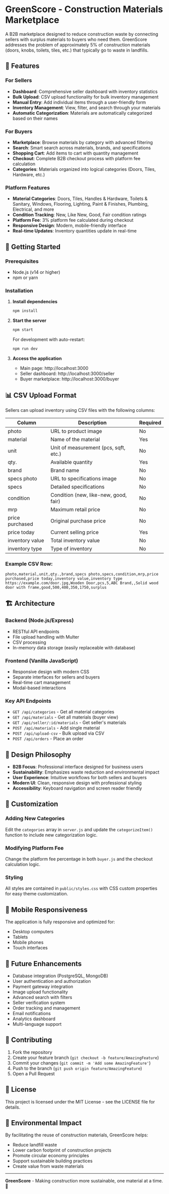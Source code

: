 # GreenScore - Construction Materials Marketplace

A B2B marketplace designed to reduce construction waste by connecting sellers with surplus materials to buyers who need them. GreenScore addresses the problem of approximately 5% of construction materials (doors, knobs, toilets, tiles, etc.) that typically go to waste in landfills.

## 🌿 Features

### For Sellers
- **Dashboard**: Comprehensive seller dashboard with inventory statistics
- **Bulk Upload**: CSV upload functionality for bulk inventory management
- **Manual Entry**: Add individual items through a user-friendly form
- **Inventory Management**: View, filter, and search through your materials
- **Automatic Categorization**: Materials are automatically categorized based on their names

### For Buyers
- **Marketplace**: Browse materials by category with advanced filtering
- **Search**: Smart search across materials, brands, and specifications
- **Shopping Cart**: Add items to cart with quantity management
- **Checkout**: Complete B2B checkout process with platform fee calculation
- **Categories**: Materials organized into logical categories (Doors, Tiles, Hardware, etc.)

### Platform Features
- **Material Categories**: Doors, Tiles, Handles & Hardware, Toilets & Sanitary, Windows, Flooring, Lighting, Paint & Finishes, Plumbing, Electrical, and more
- **Condition Tracking**: New, Like New, Good, Fair condition ratings
- **Platform Fee**: 3% platform fee calculated during checkout
- **Responsive Design**: Modern, mobile-friendly interface
- **Real-time Updates**: Inventory quantities update in real-time

## 🚀 Getting Started

### Prerequisites
- Node.js (v14 or higher)
- npm or yarn

### Installation

1. **Install dependencies**
   ```bash
   npm install
   ```

2. **Start the server**
   ```bash
   npm start
   ```
   
   For development with auto-restart:
   ```bash
   npm run dev
   ```

3. **Access the application**
   - Main page: http://localhost:3000
   - Seller dashboard: http://localhost:3000/seller
   - Buyer marketplace: http://localhost:3000/buyer

## 📊 CSV Upload Format

Sellers can upload inventory using CSV files with the following columns:

| Column | Description | Required |
|--------|-------------|----------|
| photo | URL to product image | No |
| material | Name of the material | Yes |
| unit | Unit of measurement (pcs, sqft, etc.) | No |
| qty. | Available quantity | Yes |
| brand | Brand name | No |
| specs photo | URL to specifications image | No |
| specs | Detailed specifications | No |
| condition | Condition (new, like-new, good, fair) | No |
| mrp | Maximum retail price | No |
| price purchased | Original purchase price | No |
| price today | Current selling price | Yes |
| inventory value | Total inventory value | No |
| inventory type | Type of inventory | No |

### Example CSV Row:
```csv
photo,material,unit,qty.,brand,specs photo,specs,condition,mrp,price purchased,price today,inventory value,inventory type
https://example.com/door.jpg,Wooden Door,pcs,5,ABC Brand,,Solid wood door with frame,good,500,400,350,1750,surplus
```

## 🏗️ Architecture

### Backend (Node.js/Express)
- RESTful API endpoints
- File upload handling with Multer
- CSV processing
- In-memory data storage (easily replaceable with database)

### Frontend (Vanilla JavaScript)
- Responsive design with modern CSS
- Separate interfaces for sellers and buyers
- Real-time cart management
- Modal-based interactions

### Key API Endpoints
- `GET /api/categories` - Get all material categories
- `GET /api/materials` - Get all materials (buyer view)
- `GET /api/seller/:id/materials` - Get seller's materials
- `POST /api/materials` - Add single material
- `POST /api/upload-csv` - Bulk upload via CSV
- `POST /api/orders` - Place an order

## 🎨 Design Philosophy

- **B2B Focus**: Professional interface designed for business users
- **Sustainability**: Emphasizes waste reduction and environmental impact
- **User Experience**: Intuitive workflows for both sellers and buyers
- **Modern UI**: Clean, responsive design with professional styling
- **Accessibility**: Keyboard navigation and screen reader friendly

## 🔧 Customization

### Adding New Categories
Edit the `categories` array in `server.js` and update the `categorizeItem()` function to include new categorization logic.

### Modifying Platform Fee
Change the platform fee percentage in both `buyer.js` and the checkout calculation logic.

### Styling
All styles are contained in `public/styles.css` with CSS custom properties for easy theme customization.

## 📱 Mobile Responsiveness

The application is fully responsive and optimized for:
- Desktop computers
- Tablets
- Mobile phones
- Touch interfaces

## 🚀 Future Enhancements

- Database integration (PostgreSQL, MongoDB)
- User authentication and authorization
- Payment gateway integration
- Image upload functionality
- Advanced search with filters
- Seller verification system
- Order tracking and management
- Email notifications
- Analytics dashboard
- Multi-language support

## 🤝 Contributing

1. Fork the repository
2. Create your feature branch (`git checkout -b feature/AmazingFeature`)
3. Commit your changes (`git commit -m 'Add some AmazingFeature'`)
4. Push to the branch (`git push origin feature/AmazingFeature`)
5. Open a Pull Request

## 📄 License

This project is licensed under the MIT License - see the LICENSE file for details.

## 🌱 Environmental Impact

By facilitating the reuse of construction materials, GreenScore helps:
- Reduce landfill waste
- Lower carbon footprint of construction projects
- Promote circular economy principles
- Support sustainable building practices
- Create value from waste materials

---

**GreenScore** - Making construction more sustainable, one material at a time. 🌿
